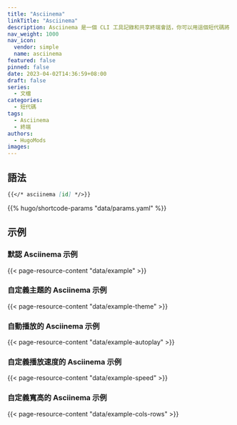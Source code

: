 ```yaml
---
title: "Asciinema"
linkTitle: "Asciinema"
description: Asciinema 是一個 CLI 工具記錄和共享終端會話，你可以用這個短代碼將 asciinema 視頻嵌入到 Markdown 內容中。
nav_weight: 1000
nav_icon:
  vendor: simple
  name: asciinema
featured: false
pinned: false
date: 2023-04-02T14:36:59+08:00
draft: false
series:
  - 文檔
categories:
  - 短代碼
tags:
  - Asciinema
  - 終端
authors:
  - HugoMods
images:
---
```


## 語法

```markdown
{{</* asciinema [id] */>}}
```

{{% hugo/shortcode-params "data/params.yaml" %}}

## 示例

### 默認 Asciinema 示例

{{< page-resource-content "data/example" >}}

### 自定義主題的 Asciinema 示例

{{< page-resource-content "data/example-theme" >}}

### 自動播放的 Asciinema 示例

{{< page-resource-content "data/example-autoplay" >}}

### 自定義播放速度的 Asciinema 示例

{{< page-resource-content "data/example-speed" >}}

### 自定義寬高的 Asciinema 示例

{{< page-resource-content "data/example-cols-rows" >}}

